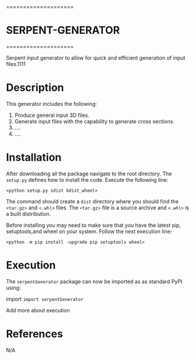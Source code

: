 ====================
# SERPENT-GENERATOR
====================

Serpent input generator to allow for quick and efficient 
generation of input files.1111

Description
============
This generator includes the following:
1. Produce general input 3D files.
2. Generate input files with the capability to generate cross sections.
3. ....
4. ....

Installation
============
After downloading all the package navigate to the root directory.
The ``setup.py`` defines how to install the code.
Execute the following line:

`<python setup.py sdist bdist_wheel>`

The command should create a ``dist`` directory where you should find the `<tar.gz>`
and `<.whl>` files. The `<tar.gz>` file is a source archive and `<.whl>` is a built distribution.

Before installing you may need to make sure that you have the latest pip, setuptools,and wheel on your system.
Follow the next execution line:

`<python -m pip install -upgrade pip setuptools wheel>`

Execution
=========
The `serpentGenerator` package can now be imported as as standard PyPI using:

import `import serpentGenerator`

Add more about execution


References
==========
N/A
